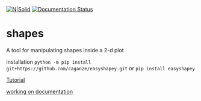 [![N|Solid](https://travis-ci.org/caganze/shapes.svg?branch=master)](https://travis-ci.org/caganze/wispshapes/)
[![Documentation Status](https://readthedocs.org/projects/wispshapes/badge/?version=latest)](https://wispshapes.readthedocs.io/en/latest/?badge=latest)

# shapes

A tool for manipulating shapes inside a 2-d plot

installation  `python -m pip install git+https://github.com/caganze/easyshapey.git`
or `pip install easyshapey`


[Tutorial](https://github.com/caganze/wispshapes/blob/master/examples/tutorial.ipynb)

[working on documentation ](https://caganze.github.io/wispshapes/)